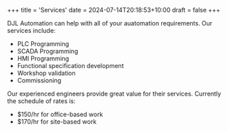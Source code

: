+++
title = 'Services'
date = 2024-07-14T20:18:53+10:00
draft = false
+++

DJL Automation can help with all of your auatomation requirements. Our services include:
- PLC Programming
- SCADA Programming
- HMI Programming
- Functional specification development
- Workshop validation
- Commissioning


Our experienced engineers provide great value for their services. Currently the schedule of rates is:
- $150/hr for office-based work
- $170/hr for site-based work
